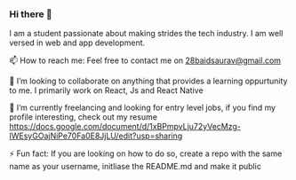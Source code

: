 ### Hi there 👋

<!--
**SauravBaid/SauravBaid** is a ✨ _special_ ✨ repository because its `README.md` (this file) appears on your GitHub profile.

Here are some ideas to get you started:

- 🔭 I’m currently working on ...
- 🌱 I’m currently learning ...
- 👯 I’m looking to collaborate on ...
- 🤔 I’m looking for help with ...
- 💬 Ask me about ...
- 📫 How to reach me: ...
- 😄 Pronouns: ...
- ⚡ Fun fact: ...
-->

I am a student passionate about making strides the tech industry. I am well versed in web and app development.

📫 How to reach me:  Feel free to contact me on 28baidsaurav@gmail.com

👯 I’m looking to collaborate on anything that provides a learning oppurtunity to me. I primarily work on React, Js and React Native

🔭 I’m currently freelancing and looking for entry level jobs, if you find my profile interesting, check out my resume
https://docs.google.com/document/d/1xBPmpvLju72yVecMzg-IWEsyGOajNiPe70Fa0E8JjLU/edit?usp=sharing

⚡ Fun fact: If you are looking on how to do so, create a repo with the same name as your username, initliase the README.md and make it public
